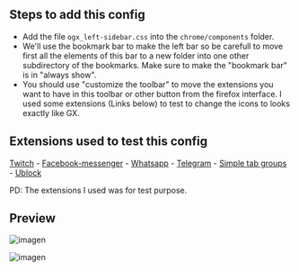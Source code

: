 ## Steps to add this config

<ul>
  <li>Add the file <code>ogx_left-sidebar.css</code> into the <code>chrome/components</code> folder.</li>
  <li>We'll use the bookmark bar to make the left bar so be carefull to move first all the elements of this bar to a new folder into one other subdirectory of the bookmarks. Make sure to make the "bookmark bar" is in "always show".</li>
  <li>You should use "customize the toolbar" to move the extensions you want to have in this toolbar or other button from the firefox interface. I used 
    some extensions (Links below) to test to change the icons to looks exactly like GX.</li>
</ul>

## Extensions used to test this config

[Twitch](https://addons.mozilla.org/es/firefox/addon/twitch-live-channels/) - 
[Facebook-messenger](https://addons.mozilla.org/es/firefox/addon/sideapp-for-messenger/) - 
[Whatsapp](https://addons.mozilla.org/es/firefox/addon/whatsapp-messenger/) - 
[Telegram](https://addons.mozilla.org/es/firefox/addon/messenger-for-telegram/) - 
[Simple tab groups](https://addons.mozilla.org/es/firefox/addon/simple-tab-groups/) - 
[Ublock](https://addons.mozilla.org/es/firefox/addon/ublock-origin/) </br>

<p>PD: The extensions I used was for test purpose.</p>

## Preview

![imagen](https://user-images.githubusercontent.com/22057609/196332981-707d0b09-4e69-418d-a521-024c57f14745.png)

![imagen](https://user-images.githubusercontent.com/22057609/195985244-3da8b779-7a3c-4cd2-9777-52e938cc30cd.png)
